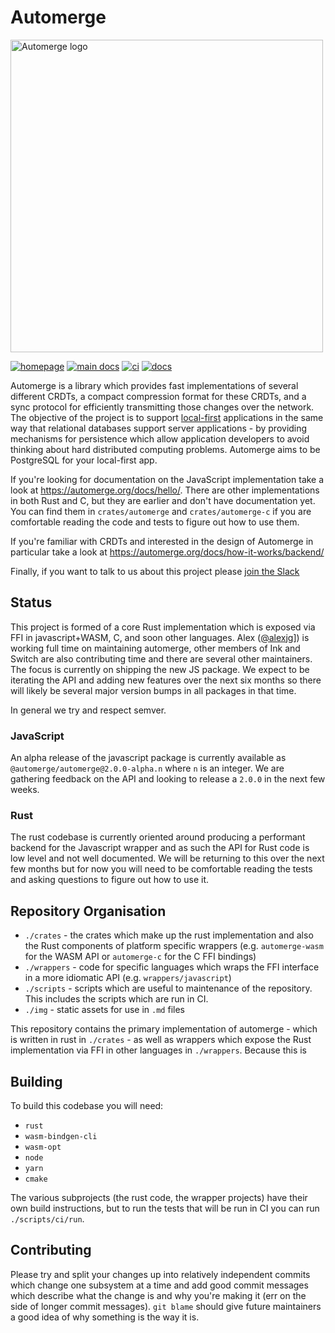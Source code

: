 # Automerge

<img src='./img/sign.svg' width='500' alt='Automerge logo' />

[![homepage](https://img.shields.io/badge/homepage-published-informational)](https://automerge.org/)
[![main docs](https://img.shields.io/badge/docs-main-informational)](https://automerge.org/automerge-rs/automerge/)
[![ci](https://github.com/automerge/automerge-rs/actions/workflows/ci.yaml/badge.svg)](https://github.com/automerge/automerge-rs/actions/workflows/ci.yaml)
[![docs](https://github.com/automerge/automerge-rs/actions/workflows/docs.yaml/badge.svg)](https://github.com/automerge/automerge-rs/actions/workflows/docs.yaml)

Automerge is a library which provides fast implementations of several different
CRDTs, a compact compression format for these CRDTs, and a sync protocol for
efficiently transmitting those changes over the network. The objective of the
project is to support [local-first](https://www.inkandswitch.com/local-first/) applications in the same way that relational
databases support server applications - by providing mechanisms for persistence
which allow application developers to avoid thinking about hard distributed
computing problems. Automerge aims to be PostgreSQL for your local-first app.

If you're looking for documentation on the JavaScript implementation take a look
at https://automerge.org/docs/hello/. There are other implementations in both
Rust and C, but they are earlier and don't have documentation yet. You can find
them in `crates/automerge` and `crates/automerge-c` if you are comfortable
reading the code and tests to figure out how to use them.

If you're familiar with CRDTs and interested in the design of Automerge in
particular take a look at https://automerge.org/docs/how-it-works/backend/

Finally, if you want to talk to us about this project please [join the
Slack](https://join.slack.com/t/automerge/shared_invite/zt-1ho1ieas2-DnWZcRR82BRu65vCD4t3Xw)

## Status

This project is formed of a core Rust implementation which is exposed via FFI in
javascript+WASM, C, and soon other languages. Alex
([@alexjg](https://github.com/alexjg/)]) is working full time on maintaining
automerge, other members of Ink and Switch are also contributing time and there
are several other maintainers. The focus is currently on shipping the new JS
package. We expect to be iterating the API and adding new features over the next
six months so there will likely be several major version bumps in all packages
in that time.

In general we try and respect semver.

### JavaScript 

An alpha release of the javascript package is currently available as
`@automerge/automerge@2.0.0-alpha.n` where `n` is an integer. We are gathering
feedback on the API and looking to release a `2.0.0` in the next few weeks. 

### Rust

The rust codebase is currently oriented around producing a performant backend
for the Javascript wrapper and as such the API for Rust code is low level and
not well documented. We will be returning to this over the next few months but
for now you will need to be comfortable reading the tests and asking questions
to figure out how to use it.


## Repository Organisation

* `./crates` - the crates which make up the rust implementation and also the
  Rust components of platform specific wrappers (e.g. `automerge-wasm` for the
  WASM API or `automerge-c` for the C FFI bindings)
* `./wrappers` - code for specific languages which wraps the FFI interface in a
  more idiomatic API (e.g. `wrappers/javascript`)
* `./scripts` - scripts which are useful to maintenance of the repository.
  This includes the scripts which are run in CI.
* `./img` - static assets for use in `.md` files

This repository contains the primary implementation of automerge - which is
written in rust in `./crates` - as well as wrappers which expose the Rust
implementation via FFI in other languages in `./wrappers`. Because this is

## Building

To build this codebase you will need:

- `rust`
- `wasm-bindgen-cli`
- `wasm-opt`
- `node`
- `yarn`
- `cmake`

The various subprojects (the rust code, the wrapper projects) have their own
build instructions, but to run the tests that will be run in CI you can run
`./scripts/ci/run`. 

## Contributing

Please try and split your changes up into relatively independent commits which
change one subsystem at a time and add good commit messages which describe what
the change is and why you're making it (err on the side of longer commit
messages). `git blame` should give future maintainers a good idea of why
something is the way it is.
